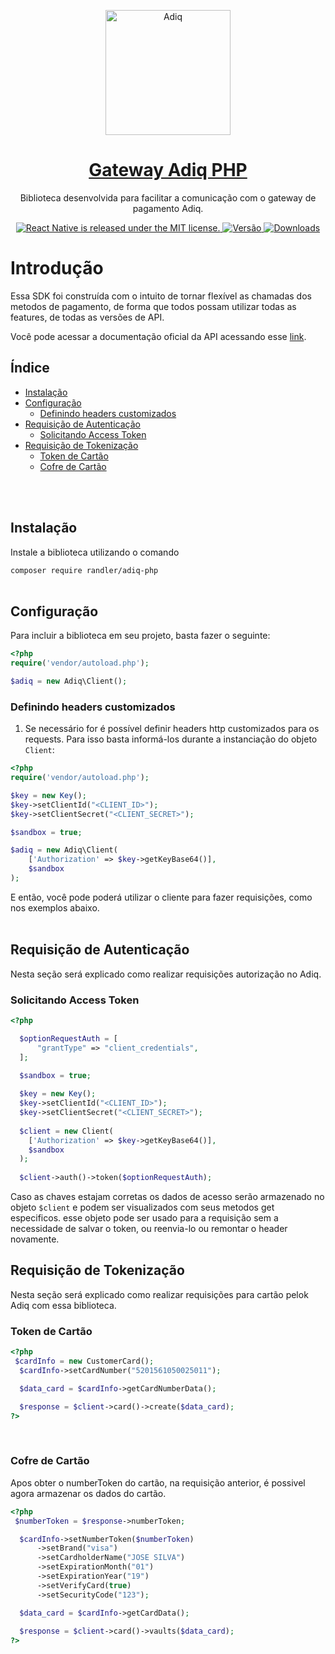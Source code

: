 <p align="center">
  <a href="https://github.com/randler/adiq-php">
    <img alt="Adiq" src="https://www.adiq.com.br/static/logo-6c8a8337b1a1e6b71cd64a73f0da2f85.png" width="200">
  </a>
</p>

<h1 align="center">
  <a href="https://github.com/randler/adiq-php">
    Gateway Adiq PHP
  </a>
</h1>
<p align="center">
  Biblioteca desenvolvida para facilitar a comunicação com o gateway de pagamento Adiq.
</p>

<p align="center">
  <a href="https://github.com/facebook/react-native/blob/master/LICENSE">
    <img src="https://img.shields.io/badge/license-MIT-blue.svg" alt="React Native is released under the MIT license." />
  </a>
  <a href="https://github.com/codificar/delivery-api-php/releases/">
    <img src="https://img.shields.io/badge/vers%C3%A3o-0.0.1--beta-green" alt="Versão" />
  </a>
  <a href="https://github.com/randler/adiq-php/releases">
    <img src="https://img.shields.io/packagist/dt/randler/adiq-php.svg" alt="Downloads" />
  </a>
</p>

# Introdução

Essa SDK foi construída com o intuito de tornar flexível as chamadas dos metodos de pagamento, de forma que todos possam utilizar todas as features, de todas as versões de API.

Você pode acessar a documentação oficial da API acessando esse [link](https://developers.adiq.io/manual/ecommerce#vis%C3%A3o-geral-adiq-e-commerce).


## Índice

- [Instalação](#instalação)
- [Configuração](#configuração)
  - [Definindo headers customizados](#definindo-headers-customizados)
- [Requisição de Autenticação](#requisição-de-autenticação)
  - [Solicitando Access Token](#solicitando-access-token)
- [Requisição de Tokenização](#requisição-de-tokenização)
  - [Token de Cartão](#token-de-cartão)
  - [Cofre de Cartão](#cofre-de-cartão)
<br>
<br>


## Instalação

Instale a biblioteca utilizando o comando

`composer require randler/adiq-php`
<br>
<br>


## Configuração

Para incluir a biblioteca em seu projeto, basta fazer o seguinte:

```php
<?php
require('vendor/autoload.php');

$adiq = new Adiq\Client();
```

### Definindo headers customizados

1. Se necessário for é possível definir headers http customizados para os requests. Para isso basta informá-los durante a instanciação do objeto `Client`:

```php
<?php
require('vendor/autoload.php');

$key = new Key();
$key->setClientId("<CLIENT_ID>");
$key->setClientSecret("<CLIENT_SECRET>");

$sandbox = true;

$adiq = new Adiq\Client(
    ['Authorization' => $key->getKeyBase64()],
    $sandbox
); 
```

E então, você pode poderá utilizar o cliente para fazer requisições, como nos exemplos abaixo.
<br>
<br>

## Requisição de Autenticação

Nesta seção será explicado como realizar requisições autorização no Adiq.
<br>

### Solicitando Access Token

```php
<?php

  $optionRequestAuth = [
      "grantType" => "client_credentials",
  ];
  
  $sandbox = true;

  $key = new Key();
  $key->setClientId("<CLIENT_ID>");
  $key->setClientSecret("<CLIENT_SECRET>");
  
  $client = new Client(
    ['Authorization' => $key->getKeyBase64()], 
    $sandbox
  );
  
  $client->auth()->token($optionRequestAuth);
```

Caso as chaves estajam corretas os dados de acesso serão armazenado no objeto `$client` e podem ser visualizados com seus metodos get especificos. esse objeto pode ser usado para a requisição sem a necessidade de salvar o token, ou reenvia-lo ou remontar o header novamente.

## Requisição de Tokenização

Nesta seção será explicado como realizar requisições para cartão pelok Adiq com essa biblioteca.
<br>

### Token de Cartão

```php
<?php
 $cardInfo = new CustomerCard();
  $cardInfo->setCardNumber("5201561050025011");

  $data_card = $cardInfo->getCardNumberData();

  $response = $client->card()->create($data_card);
?>
```
<br>

### Cofre de Cartão

Apos obter o numberToken do cartão, na requisição anterior, é possivel agora armazenar os dados do cartão. 

```php
<?php
 $numberToken = $response->numberToken;

  $cardInfo->setNumberToken($numberToken)
      ->setBrand("visa")
      ->setCardholderName("JOSE SILVA")
      ->setExpirationMonth("01")
      ->setExpirationYear("19")
      ->setVerifyCard(true)
      ->setSecurityCode("123");

  $data_card = $cardInfo->getCardData();
  
  $response = $client->card()->vaults($data_card);
?>
```